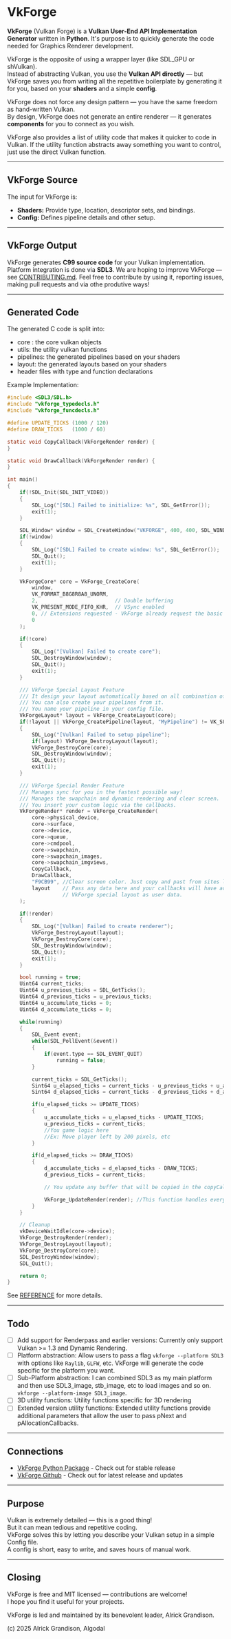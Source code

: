 # VkForge

**VkForge** (Vulkan Forge) is a **Vulkan User-End API Implementation Generator** written in **Python**. It's purpose is to quickly generate the code needed for Graphics Renderer development.

VkForge is the opposite of using a wrapper layer (like SDL_GPU or shVulkan).  
Instead of abstracting Vulkan, you use the **Vulkan API directly** — but VkForge saves you from writing all the repetitive boilerplate by generating it for you, based on your **shaders** and a simple **config**.

VkForge does not force any design pattern — you have the same freedom as hand-written Vulkan.  
By design, VkForge does not generate an entire renderer — it generates **components** for you to connect as you wish.

VkForge also provides a list of utility code that makes it quicker to code in Vulkan. If the utility function
abstracts away something you want to control, just use the direct Vulkan function.

---

## VkForge Source

The input for VkForge is:
- **Shaders:** Provide type, location, descriptor sets, and bindings.
- **Config:** Defines pipeline details and other setup.

---

## VkForge Output

VkForge generates **C99 source code** for your Vulkan implementation.  
Platform integration is done via **SDL3**.
We are hoping to improve VkForge — see [CONTRIBUTING.md](CONTRIBUTING.md).
Feel free to contribute by using it, reporting issues, making pull requests and via othe produtive ways!

---

## Generated Code

The generated C code is split into:
- core : the core vulkan objects
- utils: the utility vulkan functions
- pipelines: the generated pipelines based on your shaders
- layout: the generated layouts based on your shaders
- header files with type and function declarations

Example Implementation:
```c
#include <SDL3/SDL.h>
#include "vkforge_typedecls.h"
#include "vkforge_funcdecls.h"

#define UPDATE_TICKS (1000 / 120)
#define DRAW_TICKS   (1000 / 60)

static void CopyCallback(VkForgeRender render) {
}

static void DrawCallback(VkForgeRender render) {
}

int main()
{
    if(!SDL_Init(SDL_INIT_VIDEO))
    {
        SDL_Log("[SDL] Failed to initialize: %s", SDL_GetError());
        exit(1);
    }

    SDL_Window* window = SDL_CreateWindow("VKFORGE", 400, 400, SDL_WINDOW_VULKAN);
    if(!window)
    {
        SDL_Log("[SDL] Failed to create window: %s", SDL_GetError());
        SDL_Quit();
        exit(1);
    }

    VkForgeCore* core = VkForge_CreateCore(
        window,
        VK_FORMAT_B8G8R8A8_UNORM,
        2,                         // Double buffering
        VK_PRESENT_MODE_FIFO_KHR,  // VSync enabled
        0, // Extensions requested - VkForge already request the basic required ones
        0
    );

    if(!core)
    {
        SDL_Log("[Vulkan] Failed to create core");
        SDL_DestroyWindow(window);
        SDL_Quit();
        exit(1);
    }

    /// VkForge Special Layout Feature
    /// It design your layout automatically based on all combination of your shaders.
    /// You can also create your pipelines from it.
    /// You name your pipeline in your config file.
    VkForgeLayout* layout = VkForge_CreateLayout(core); 
    if(!layout || VkForge_CreatePipeline(layout, "MyPipeline") != VK_SUCCESS)
    {
        SDL_Log("[Vulkan] Failed to setup pipeline");
        if(layout) VkForge_DestroyLayout(layout);
        VkForge_DestroyCore(core);
        SDL_DestroyWindow(window);
        SDL_Quit();
        exit(1);
    }

    /// VkForge Special Render Feature
    /// Manages sync for you in the fastest possible way!
    /// Manages the swapchain and dynamic rendering and clear screen.
    /// You insert your custom logic via the callbacks.
    VkForgeRender* render = VkForge_CreateRender(
        core->physical_device,
        core->surface,
        core->device,
        core->queue,
        core->cmdpool,
        core->swapchain,
        core->swapchain_images,
        core->swapchain_imgviews,
        CopyCallback,
        DrawCallback,
        "F9CB99", //Clear screen color. Just copy and past from sites like https://colorhunt.co/
        layout    // Pass any data here and your callbacks will have access. In this case we pass
                  // VkForge special layout as user data.
    );

    if(!render)
    {
        SDL_Log("[Vulkan] Failed to create renderer");
        VkForge_DestroyLayout(layout);
        VkForge_DestroyCore(core);
        SDL_DestroyWindow(window);
        SDL_Quit();
        exit(1);
    }

    bool running = true;
    Uint64 current_ticks;
    Uint64 u_previous_ticks = SDL_GetTicks();
    Uint64 d_previous_ticks = u_previous_ticks;
    Uint64 u_accumulate_ticks = 0;
    Uint64 d_accumulate_ticks = 0;

    while(running)
    {
        SDL_Event event;
        while(SDL_PollEvent(&event))
        {
            if(event.type == SDL_EVENT_QUIT)
                running = false;
        }

        current_ticks = SDL_GetTicks();
        Sint64 u_elapsed_ticks = current_ticks - u_previous_ticks + u_accumulate_ticks;
        Sint64 d_elapsed_ticks = current_ticks - d_previous_ticks + d_accumulate_ticks;

        if(u_elapsed_ticks >= UPDATE_TICKS)
        {
            u_accumulate_ticks = u_elapsed_ticks - UPDATE_TICKS;
            u_previous_ticks = current_ticks;            
            //You game logic here
            //Ex: Move player left by 200 pixels, etc
        }

        if(d_elapsed_ticks >= DRAW_TICKS)
        {
            d_accumulate_ticks = d_elapsed_ticks - DRAW_TICKS;
            d_previous_ticks = current_ticks;

            // You update any buffer that will be copied in the copyCallback here.

            VkForge_UpdateRender(render); //This function handles everything including rendering.
        }
    }

    // Cleanup
    vkDeviceWaitIdle(core->device);
    VkForge_DestroyRender(render);
    VkForge_DestroyLayout(layout);
    VkForge_DestroyCore(core);
    SDL_DestroyWindow(window);
    SDL_Quit();

    return 0;
}
```

See [REFERENCE](REFERENCE.md) for more details.

---

## Todo

- [ ] Add support for Renderpass and earlier versions: Currently only support Vulkan >= 1.3 and Dynamic Rendering. 
- [ ] Platform abstraction: Allow users to pass a flag `vkforge --platform SDL3` with options like `Raylib`, `GLFW`, etc. VkForge will generate the code specific for the platform you want.
- [ ] Sub-Platform abstraction: I can combined SDL3 as my main platform and then use SDL3_image, stb_image, etc to load images and so on. `vkforge --platform-image SDL3_image`.
- [ ] 3D utility functions: Utility functions specific for 3D rendering
- [ ] Extended version utility functions: Extended utility functions provide additional parameters that allow the user to pass pNext and pAllocationCallbacks.

---

## Connections

* [VkForge Python Package](https://pypi.org/project/vkforge/) - Check out for stable release
* [VkForge Github](https://github.com/Rickodesea/VkForge) - Check out for latest release and updates

---

## Purpose

Vulkan is extremely detailed — this is a good thing!  
But it can mean tedious and repetitive coding.  
VkForge solves this by letting you describe your Vulkan setup in a simple Config file.  
A config is short, easy to write, and saves hours of manual work.

---

## Closing

VkForge is free and MIT licensed — contributions are welcome!  
I hope you find it useful for your projects.

VkForge is led and maintained by its benevolent leader, Alrick Grandison.

(c) 2025 Alrick Grandison, Algodal
